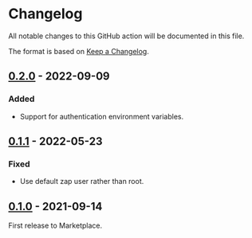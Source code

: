 # Changelog

All notable changes to this GitHub action will be documented in this file.

The format is based on [Keep a Changelog](https://keepachangelog.com/en/1.0.0/).

## [0.2.0] - 2022-09-09

### Added
- Support for authentication environment variables.

## [0.1.1] - 2022-05-23

### Fixed
- Use default zap user rather than root.

## [0.1.0] - 2021-09-14

First release to Marketplace.

[0.2.0]: https://github.com/zaproxy/action-api-scan/compare/v0.1.1...v0.2.0
[0.1.1]: https://github.com/zaproxy/action-api-scan/compare/v0.1.0...v0.1.1
[0.1.0]: https://github.com/zaproxy/action-api-scan/compare/12a34c296c603f7505336a7fc750363fa978d93e...v0.1.0
